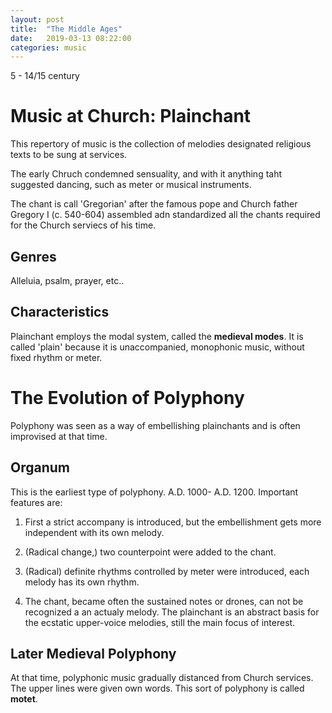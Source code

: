 ```yaml
---
layout: post
title:  "The Middle Ages"
date:   2019-03-13 08:22:00
categories: music
---
```


5 - 14/15 century

# Music at Church: Plainchant

This repertory of music is the collection of melodies designated religious texts to be sung at services.

The early Chruch condemned sensuality, and with it anything taht suggested dancing, such as meter or musical instruments.

The chant is call 'Gregorian' after the famous pope and Church father Gregory I (c. 540-604) assembled adn standardized all the chants required for the Church serviecs of his time.

## Genres

Alleluia, psalm, prayer, etc..

## Characteristics

Plainchant employs the modal system, called the **medieval modes**. It is called 'plain' because it is unaccompanied, monophonic music, without fixed rhythm or meter.

# The Evolution of Polyphony

Polyphony was seen as a way of embellishing plainchants and is often improvised at that time.

## Organum
This is the earliest type of polyphony. A.D. 1000- A.D. 1200. Important features are: 

1. First a strict accompany is introduced, but the embellishment gets more independent with its own melody.

2. (Radical change,) two counterpoint were added to the chant.

3. (Radical) definite rhythms controlled by meter were introduced, each melody has its own rhythm.

4. The chant, became often the sustained notes or drones, can not be recognized a an actualy melody. The plainchant is an abstract basis for the ecstatic upper-voice melodies, still the main focus of interest.

## Later Medieval Polyphony

At that time, polyphonic music gradually distanced from Church services. The upper lines were given own words. This sort of polyphony is called **motet**.

